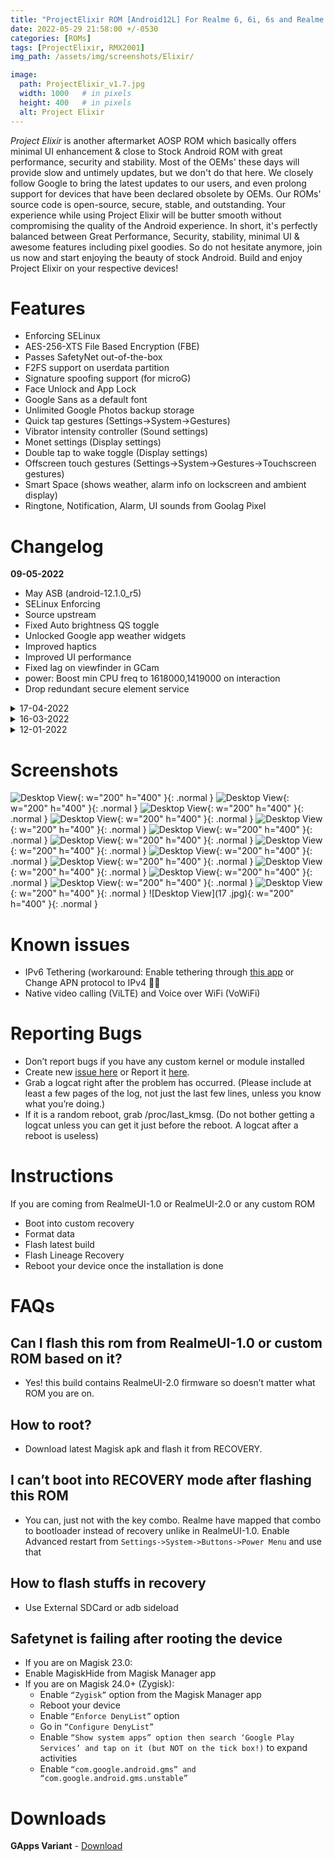 ```yaml
---
title: "ProjectElixir ROM [Android12L] For Realme 6, 6i, 6s and Realme 7, Narzo 20 Pro, Narzo 30 4G (G90T Series) (RM6785) [OFFICIAL]"
date: 2022-05-29 21:58:00 +/-0530
categories: [ROMs]
tags: [ProjectElixir, RMX2001]
img_path: /assets/img/screenshots/Elixir/

image:
  path: ProjectElixir_v1.7.jpg
  width: 1000   # in pixels
  height: 400   # in pixels
  alt: Project Elixir
---
```


*Project Elixir* is another aftermarket AOSP ROM which basically offers minimal UI enhancement & close to Stock Android ROM with great performance, security and stability. Most of the OEMs' these days will provide slow and untimely updates, but we don't do that here. We closely follow Google to bring the latest updates to our users, and even prolong support for devices that have been declared obsolete by OEMs. Our ROMs' source code is open-source, secure, stable, and outstanding. Your experience while using Project Elixir will be butter smooth without compromising the quality of the Android experience. In short, it's perfectly balanced between Great Performance, Security, stability, minimal UI & awesome features including pixel goodies. So do not hesitate anymore, join us now and start enjoying the beauty of stock Android. Build and enjoy Project Elixir on your respective devices!


# Features

- Enforcing SELinux
- AES-256-XTS File Based Encryption (FBE)
- Passes SafetyNet out-of-the-box
- F2FS support on userdata partition
- Signature spoofing support (for microG)
- Face Unlock and App Lock
- Google Sans as a default font
- Unlimited Google Photos backup storage
- Quick tap gestures (Settings->System->Gestures)
- Vibrator intensity controller (Sound settings)
- Monet settings (Display settings)
- Double tap to wake toggle (Display settings)
- Offscreen touch gestures (Settings->System->Gestures->Touchscreen gestures)
- Smart Space (shows weather, alarm info on lockscreen and ambient display)
- Ringtone, Notification, Alarm, UI sounds from Goolag Pixel

# Changelog

**09-05-2022**

- May ASB (android-12.1.0_r5)
- SELinux Enforcing
- Source upstream
- Fixed Auto brightness QS toggle
- Unlocked Google app weather widgets
- Improved haptics
- Improved UI performance
- Fixed lag on viewfinder in GCam
- power: Boost min CPU freq to 1618000,1419000 on interaction
- Drop redundant secure element service


<details>
<summary>17-04-2022</summary>
<p><ul>
<li> April ASB (android-12.1.0_r4)</li>
<li> Elixir source upstream</li>
<li> Added support for pickup gestures (Settings->Display->Lockscreen->Ambient Display)</li>
<li> Fixed IMS crash while sending SMS over some carriers</li>
<li> Based on Android-12L</li>
<li> Offline charging support</li>
<li> Include face unlock</li>
<li> SELinux Enforcing</li>
<li> Added charging ripple animation back</li>
<li> Unblocked vibration, alarm icon from collapsed status bar</li>
<li> Misc improvement</li>
<li> Added RealmeSettings</li>
</ul></p>
</details>


<details>
<summary>16-03-2022</summary>
<p><ul>
<li>February Security Patch</li>
<li>Passes SafetyNet out-of-the-box</li>
<li> Use GcamGo as default</li>
<li> Fixed screen flicker</li>
<li> Fixed charging info on lockscreen</li>
<li> Fixed native screen recorder</li>
<li> Fixed offline charging</li>
<li> Miscellaneous changes</li>
<li> Fixed DRM Widevine L1</li>
</ul></p>
</details>

<details>
<summary>12-01-2022</summary>
<p><ul>
<li>January ASB (android-12.0.0_r26)</li>
<li>Switched to RUI2 firmware</li>
<li>Passes SafetyNet out-of-the-box</li>
<li>Improved Gaming performance</li>
<li>Unlimited Google Photos storage</li>
<li>NFC works now</li>
<li>Added LiveDisplay (Display settings)</li>
<li>Fixed VOOC charging delay</li>
<li>Fixed minimum brightness</li>
<li>Upstreamed kernel to 4.14.261</li>
<li>Added F2FS support</li>
</ul></p>
</details>

# Screenshots 
  ![Desktop View](1.jpg){: w="200" h="400" }{: .normal }
  ![Desktop View](2.jpg){: w="200" h="400" }{: .normal }
  ![Desktop View](3.jpg){: w="200" h="400" }{: .normal }
  ![Desktop View](5.jpg){: w="200" h="400" }{: .normal }
  ![Desktop View](6.jpg){: w="200" h="400" }{: .normal }
  ![Desktop View](7.jpg){: w="200" h="400" }{: .normal }
  ![Desktop View](8.jpg){: w="200" h="400" }{: .normal }
  ![Desktop View](9.jpg){: w="200" h="400" }{: .normal }
  ![Desktop View](10.jpg){: w="200" h="400" }{: .normal }
  ![Desktop View](11.jpg){: w="200" h="400" }{: .normal }
  ![Desktop View](13.jpg){: w="200" h="400" }{: .normal }
  ![Desktop View](14.jpg){: w="200" h="400" }{: .normal }
  ![Desktop View](15.jpg){: w="200" h="400" }{: .normal }
  ![Desktop View](16.jpg){: w="200" h="400" }{: .normal }
  ![Desktop View](17  .jpg){: w="200" h="400" }{: .normal }

# Known issues

- IPv6 Tethering (workaround: Enable tethering through [this app](https://play.google.com/store/apps/details?id=be.mygod.vpnhotspot&hl=en_IN&gl=US) or Change APN protocol to IPv4 🏃‍♂️
- Native video calling (ViLTE) and Voice over WiFi (VoWiFi)

# Reporting Bugs

- Don’t report bugs if you have any custom kernel or module installed
- Create new [issue here](https://github.com/iamthecloverly/android_device_realme_RM6785) or Report it [here](https://t.me/SriBalajiHub).
- Grab a logcat right after the problem has occurred. (Please include at least a few pages of the log, not just the last few lines, unless you know what you’re doing.)
- If it is a random reboot, grab /proc/last_kmsg. (Do not bother getting a logcat unless you can get it just before the reboot. A logcat after a reboot is useless)


# Instructions

If you are coming from RealmeUI-1.0 or RealmeUI-2.0 or any custom ROM

- Boot into custom recovery
- Format data
- Flash latest build
- Flash Lineage Recovery
- Reboot your device once the installation is done

# FAQs

## Can I flash this rom from RealmeUI-1.0 or custom ROM based on it?
- Yes! this build contains RealmeUI-2.0 firmware so doesn’t matter what ROM you are on.

## How to root?
- Download latest Magisk apk and flash it from RECOVERY.

## I can’t boot into RECOVERY mode after flashing this ROM

- You can, just not with the key combo. Realme have mapped that combo to bootloader instead of recovery unlike in RealmeUI-1.0.
Enable Advanced restart from `Settings->System->Buttons->Power Menu` and use that

## How to flash stuffs in recovery
- Use External SDCard or adb sideload

## Safetynet is failing after rooting the device
- If you are on Magisk 23.0:
- Enable MagiskHide from Magisk Manager app
- If you are on Magisk 24.0+ (Zygisk):
    - Enable `“Zygisk”` option from the Magisk Manager app
    - Reboot your device
    - Enable `“Enforce DenyList”` option
    - Go in `“Configure DenyList”`
    - Enable `“Show system apps” option then search ‘Google Play Services’ and tap on it (but NOT on the tick box!)` to expand activities
    - Enable `“com.google.android.gms” and “com.google.android.gms.unstable”`

# Downloads
**GApps Variant** - [Download](https://projectelixiros.com/download) 